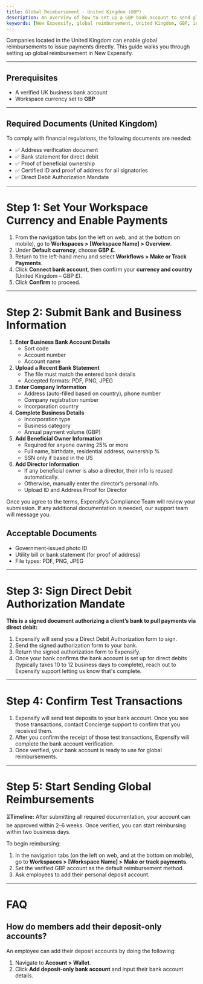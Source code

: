 ```yaml
---
title: Global Reimbursement - United Kingdom (GBP)
description: An overview of how to set up a GBP bank account to send global reimbursements.
keywords: [New Expensify, global reimbursement, United Kingdom, GBP, international payments]
---
```


<div id="new-expensify" markdown="1">

Companies located in the United Kingdom can enable global reimbursements to issue payments directly. This guide walks you through setting up global reimbursement in New Expensify.

---

## Prerequisites

* A verified UK business bank account
* Workspace currency set to **GBP**

---

## Required Documents (United Kingdom)

To comply with financial regulations, the following documents are needed:
* ✅ Address verification document
* ✅ Bank statement for direct debit
* ✅ Proof of beneficial ownership
* ✅ Certified ID and proof of address for all signatories
* ✅ Direct Debit Authorization Mandate

---

# Step 1: Set Your Workspace Currency and Enable Payments

1. From the navigation tabs (on the left on web, and at the bottom on mobile), go to **Workspaces > [Workspace Name] > Overview**.
2. Under **Default currency**, choose **GBP £**.
3. Return to the left-hand menu and select **Workflows > Make or Track Payments**.
4. Click **Connect bank account**, then confirm your **currency and country** (United Kingdom – GBP £).
5. Click **Confirm** to proceed.

---

# Step 2: Submit Bank and Business Information

1. **Enter Business Bank Account Details**
   * Sort code
   * Account number
   * Account name
2. **Upload a Recent Bank Statement**
   * The file must match the entered bank details
   * Accepted formats: PDF, PNG, JPEG
3. **Enter Company Information**
   * Address (auto-filled based on country), phone number
   * Company registration number
   * Incorporation country
4. **Complete Business Details**
   * Incorporation type
   * Business category
   * Annual payment volume (GBP)
5. **Add Beneficial Owner Information**
   * Required for anyone owning 25% or more
   * Full name, birthdate, residential address, ownership %
   * SSN only if based in the US
6. **Add Director Information**
   * If any beneficial owner is also a director, their info is reused automatically.
   * Otherwise, manually enter the director’s personal info.
   * Upload ID and Address Proof for Director

Once you agree to the terms, Expensify’s Compliance Team will review your submission. If any additional documentation is needed, our support team will message you.

## Acceptable Documents

* Government-issued photo ID
* Utility bill or bank statement (for proof of address)
* File types: PDF, PNG, JPEG

---

# Step 3: Sign Direct Debit Authorization Mandate

**This is a signed document authorizing a client’s bank to pull payments via direct debit:**

1. Expensify will send you a Direct Debit Authorization form to sign.
2. Send the signed authorization form to your bank.
3. Return the signed authorization form to Expensify.
4. Once your bank confirms the bank account is set up for direct debits (typically takes 10 to 12 business days to complete), reach out to Expensify support letting us know that's complete.

---

# Step 4: Confirm Test Transactions

1. Expensify will send test deposits to your bank account. Once you see those transactions, contact Concierge support to confirm that you received them.
2. After you confirm the receipt of those test transactions, Expensify will complete the bank account verification.
3. Once verified, your bank account is ready to use for global reimbursements.

---

# Step 5: Start Sending Global Reimbursements

⏳**Timeline:** After submitting all required documentation, your account can be approved within 2–6 weeks. Once verified, you can start reimbursing within two business days.

To begin reimbursing:

1. In the navigation tabs (on the left on web, and at the bottom on mobile), go to **Workspaces > [Workspace Name] > Make or track payments**.
2. Set the verified GBP account as the default reimbursement method.
3. Ask employees to add their personal deposit account.

---

# FAQ

## How do members add their deposit-only accounts?

An employee can add their deposit accounts by doing the following:

1. Navigate to **Account > Wallet**.
2. Click **Add deposit-only bank account** and input their bank account details.

</div>
